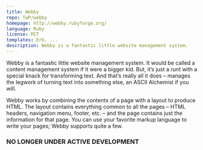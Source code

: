 ```yaml
---
title: Webby
repo: TwP/webby
homepage: http://webby.rubyforge.org/
language: Ruby
license: MIT
templates: Erb, ...
description: Webby is a fantastic little website management system.
---
```


Webby is a fantastic little website management system. It would be called a content management system if it were a bigger kid. But, it’s just a runt with a special knack for transforming text. And that’s really all it does – manages the legwork of turning text into something else, an ASCII Alchemist if you will.

Webby works by combining the contents of a page with a layout to produce HTML. The layout contains everything common to all the pages – HTML headers, navigation menu, footer, etc. – and the page contains just the information for that page. You can use your favorite markup language to write your pages; Webby supports quite a few.

### NO LONGER UNDER ACTIVE DEVELOPMENT
